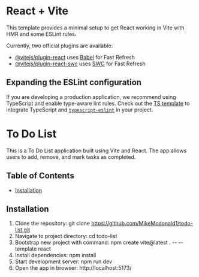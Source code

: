 # React + Vite

This template provides a minimal setup to get React working in Vite with HMR and some ESLint rules.

Currently, two official plugins are available:

- [@vitejs/plugin-react](https://github.com/vitejs/vite-plugin-react/blob/main/packages/plugin-react/README.md) uses [Babel](https://babeljs.io/) for Fast Refresh
- [@vitejs/plugin-react-swc](https://github.com/vitejs/vite-plugin-react-swc) uses [SWC](https://swc.rs/) for Fast Refresh

## Expanding the ESLint configuration

If you are developing a production application, we recommend using TypeScript and enable type-aware lint rules. Check out the [TS template](https://github.com/vitejs/vite/tree/main/packages/create-vite/template-react-ts) to integrate TypeScript and [`typescript-eslint`](https://typescript-eslint.io) in your project.

# To Do List

This is a To Do List application built using Vite and React. The app allows users to add, remove, and mark tasks as completed.

## Table of Contents

- [Installation](#installation)

## Installation

1. Clone the repository: git clone https://github.com/MikeMcdonald1/todo-list.git
2. Navigate to project directory: cd todo-list
3. Bootstrap new project with command: npm create vite@latest . -- --template react
4. Install dependencies: npm install
5. Start development server: npm run dev
6. Open the app in browser: http://localhost:5173/
